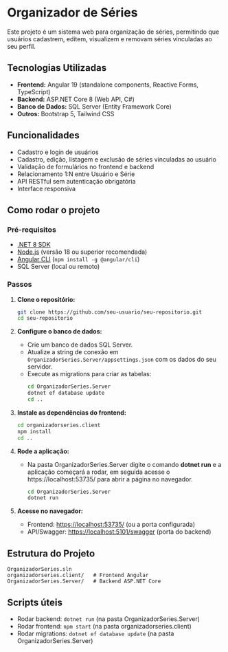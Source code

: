 # Organizador de Séries

Este projeto é um sistema web para organização de séries, permitindo que usuários cadastrem, editem, visualizem e removam séries vinculadas ao seu perfil.

## Tecnologias Utilizadas

- **Frontend:** Angular 19 (standalone components, Reactive Forms, TypeScript)
- **Backend:** ASP.NET Core 8 (Web API, C#)
- **Banco de Dados:** SQL Server (Entity Framework Core)
- **Outros:** Bootstrap 5, Tailwind CSS

## Funcionalidades

- Cadastro e login de usuários
- Cadastro, edição, listagem e exclusão de séries vinculadas ao usuário
- Validação de formulários no frontend e backend
- Relacionamento 1:N entre Usuário e Série
- API RESTful sem autenticação obrigatória
- Interface responsiva

## Como rodar o projeto

### Pré-requisitos

- [.NET 8 SDK](https://dotnet.microsoft.com/download)
- [Node.js](https://nodejs.org/) (versão 18 ou superior recomendada)
- [Angular CLI](https://angular.io/cli) (`npm install -g @angular/cli`)
- SQL Server (local ou remoto)

### Passos

1. **Clone o repositório:**

   ```sh
   git clone https://github.com/seu-usuario/seu-repositorio.git
   cd seu-repositorio
   ```

2. **Configure o banco de dados:**

   - Crie um banco de dados SQL Server.
   - Atualize a string de conexão em `OrganizadorSeries.Server/appsettings.json` com os dados do seu servidor.
   - Execute as migrations para criar as tabelas:
     ```sh
     cd OrganizadorSeries.Server
     dotnet ef database update
     cd ..
     ```

3. **Instale as dependências do frontend:**

   ```sh
   cd organizadorseries.client
   npm install
   cd ..
   ```

4. **Rode a aplicação:**

   - Na pasta OrganizadorSeries.Server digite o comando **dotnet run** e a aplicação começará a rodar, em seguida acesse o https://localhost:53735/ para abrir a página no navegador.
     ```sh
     cd OrganizadorSeries.Server
     dotnet run
     ```

5. **Acesse no navegador:**

   - Frontend: [https://localhost:53735/](https://localhost:53735/) (ou a porta configurada)
   - API/Swagger: [https://localhost:5101/swagger](https://localhost:5101/swagger) (porta do backend)

## Estrutura do Projeto

```
OrganizadorSeries.sln
organizadorseries.client/   # Frontend Angular
OrganizadorSeries.Server/   # Backend ASP.NET Core
```

## Scripts úteis

- Rodar backend: `dotnet run` (na pasta OrganizadorSeries.Server)
- Rodar frontend: `npm start` (na pasta organizadorseries.client)
- Rodar migrations: `dotnet ef database update` (na pasta OrganizadorSeries.Server)

